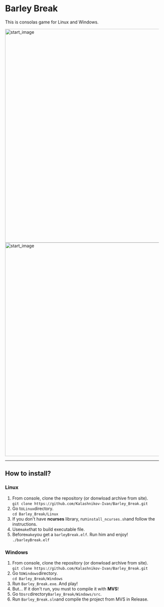 <h1>Barley Break</h1>

This is consolas game for Linux and Windows.

<p>
  <img src="https://i.ibb.co/Ph2vNVN/2019-09-10-12-32-53.png" width="700" title="start_image">
  <img src="https://i.ibb.co/k1vLN1F/2019-09-10-10-42-14.png" width="700" title="start_image">
</p>
<hr>
<h2>How to install?</h2>
  <h3>Linux</h3>
    <ol>
       <li> From console, clone the repository (or donwload archive from site). 
        <br><code>git clone https://github.com/Kalashnikov-Ivan/Barley_Break.git</code> 
       </li>
       <li> Go to<code>Linux</code>directory.
         <br><code>cd Barley_Break/Linux</code> 
       </li>
       <li> If you don't have <b>ncurses</b> library, run<code>install_ncurses.sh</code>and follow the instructions.
       </li>
       <li> Use<code>make</code>that to build executable file.
       </li>
       <li> Before<code>make</code>you get a <code>barleyBreak.elf</code>. Run him and enjoy!
          <br><code>./barleyBreak.elf</code>
       </li>
    </ol>
    <h3>Windows</h3>
      <ol>
        <li> From console, clone the repository (or donwload archive from site).
          <br><code>git clone https://github.com/Kalashnikov-Ivan/Barley_Break.git</code> 
        </li>
        <li> Go to<code>Windows</code>directory.
          <br><code>cd Barley_Break/Windows</code> 
        </li>
        <li> Run <code>Barley_Break.exe</code>. And play!
        </li>
        <li> But... If it don't run, you must to compile it with <b>MVS</b>!
        </li>
        <li> Go to<code>src</code>directory<code>Barley_Break/Windows/src</code>. 
        </li>
        <li> Run <code>Barley_Break.sln</code>and compile the project from MVS in Release.
        </li>
      </ol>